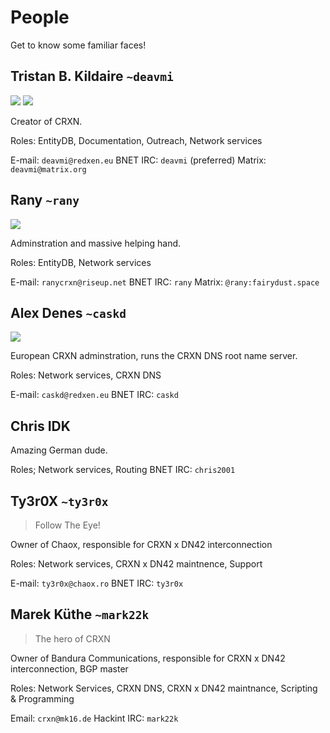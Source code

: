People
======

Get to know some familiar faces!

## Tristan B. Kildaire `~deavmi`

<img src="http://deavmi.assigned.network/profile_pic.jpg">

<img src="people/deavmi.jpg">

Creator of CRXN.

Roles: EntityDB, Documentation, Outreach, Network services

E-mail: `deavmi@redxen.eu`
BNET IRC: `deavmi` (preferred)
Matrix: `deavmi@matrix.org`

## Rany `~rany`

<img src="people/rany.png">

Adminstration and massive helping hand.

Roles: EntityDB, Network services

E-mail: `ranycrxn@riseup.net`
BNET IRC: `rany`
Matrix: `@rany:fairydust.space`

## Alex Denes `~caskd`

<img src="people/caskd.png">

European CRXN adminstration, runs the CRXN DNS root name server.

Roles: Network services, CRXN DNS

E-mail: `caskd@redxen.eu`
BNET IRC: `caskd`

## Chris IDK

Amazing German dude.

Roles; Network services, Routing
BNET IRC: `chris2001`

## Ty3r0X `~ty3r0x`

> Follow The Eye!

Owner of Chaox, responsible for CRXN x DN42 interconnection

Roles: Network services, CRXN x DN42 maintnence, Support

E-mail: `ty3r0x@chaox.ro`
BNET IRC: `ty3r0x`

## Marek Küthe `~mark22k`

> The hero of CRXN

Owner of Bandura Communications, responsible for CRXN x DN42 interconnection, BGP master

Roles: Network Services, CRXN DNS, CRXN x DN42 maintnance, Scripting & Programming

Email: `crxn@mk16.de`
Hackint IRC: `mark22k`
